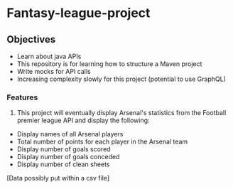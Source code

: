 # Fantasy-league-project

## Objectives

- Learn about java APIs
- This repository is for learning how to structure a Maven project
- Write mocks for API calls 
- Increasing complexity slowly for this project (potential to use GraphQL)


### Features
1.  This project will eventually display Arsenal's statistics from the Football premier league API and display the following:

- Display names of all Arsenal players
- Total number of points for each player in the Arsenal team
- Display number of goals scored 
- Display number of goals conceded 
- Display number of clean sheets



[Data possibly put within a csv file]

